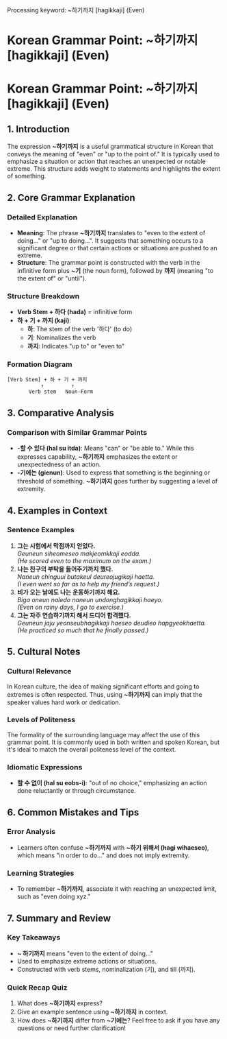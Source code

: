 Processing keyword: ~하기까지 [hagikkaji] (Even)
# Korean Grammar Point: ~하기까지 [hagikkaji] (Even)
# Korean Grammar Point: ~하기까지 [hagikkaji] (Even)
## 1. Introduction
The expression **~하기까지** is a useful grammatical structure in Korean that conveys the meaning of "even" or "up to the point of." It is typically used to emphasize a situation or action that reaches an unexpected or notable extreme. This structure adds weight to statements and highlights the extent of something.
## 2. Core Grammar Explanation
### Detailed Explanation
- **Meaning**: The phrase **~하기까지** translates to "even to the extent of doing..." or "up to doing...". It suggests that something occurs to a significant degree or that certain actions or situations are pushed to an extreme.
- **Structure**: The grammar point is constructed with the verb in the infinitive form plus **~기** (the noun form), followed by **까지** (meaning "to the extent of" or "until").
  
### Structure Breakdown
- **Verb Stem + 하다 (hada)** = infinitive form
- **하 + 기 + 까지 (kaji)**: 
  - **하**: The stem of the verb '하다' (to do)
  - **기**: Nominalizes the verb
  - **까지**: Indicates "up to" or "even to"
### Formation Diagram
```
[Verb Stem] + 하 + 기 + 까지
           ↑         ↑
       Verb stem   Noun-Form
```
## 3. Comparative Analysis
### Comparison with Similar Grammar Points
- **-할 수 있다 (hal su itda)**: Means "can" or "be able to." While this expresses capability, **~하기까지** emphasizes the extent or unexpectedness of an action.
- **-기에는 (gienun)**: Used to express that something is the beginning or threshold of something. **~하기까지** goes further by suggesting a level of extremity.
## 4. Examples in Context 
### Sentence Examples
1. **그는 시험에서 막점까지 얻었다.**  
   *Geuneun siheomeseo makjeomkkaji eodda.*  
   *(He scored even to the maximum on the exam.)*
2. **나는 친구의 부탁을 들어주기까지 했다.**  
   *Naneun chinguui butakeul deureojugikaji haetta.*  
   *(I even went so far as to help my friend’s request.)*
3. **비가 오는 날에도 나는 운동하기까지 해요.**  
   *Biga oneun naledo naneun undonghagikkaji haeyo.*  
   *(Even on rainy days, I go to exercise.)*
4. **그는 자주 연습하기까지 해서 드디어 합격했다.**  
   *Geuneun jaju yeonseubhagikkaji haeseo deudieo hapgyeokhaetta.*  
   *(He practiced so much that he finally passed.)*
## 5. Cultural Notes
### Cultural Relevance
In Korean culture, the idea of making significant efforts and going to extremes is often respected. Thus, using **~하기까지** can imply that the speaker values hard work or dedication.
### Levels of Politeness
The formality of the surrounding language may affect the use of this grammar point. It is commonly used in both written and spoken Korean, but it's ideal to match the overall politeness level of the context.
### Idiomatic Expressions
- **할 수 없이 (hal su eobs-i)**: "out of no choice," emphasizing an action done reluctantly or through circumstance.
## 6. Common Mistakes and Tips 
### Error Analysis
- Learners often confuse **~하기까지** with **~하기 위해서 (hagi wihaeseo)**, which means "in order to do..." and does not imply extremity.
  
### Learning Strategies
- To remember **~하기까지**, associate it with reaching an unexpected limit, such as "even doing xyz."
## 7. Summary and Review
### Key Takeaways
- **~ 하기까지** means "even to the extent of doing..." 
- Used to emphasize extreme actions or situations.
- Constructed with verb stems, nominalization (기), and till (까지).
### Quick Recap Quiz
1. What does **~하기까지** express?
2. Give an example sentence using **~하기까지** in context.
3. How does **~하기까지** differ from **~기에는**? 
Feel free to ask if you have any questions or need further clarification!
